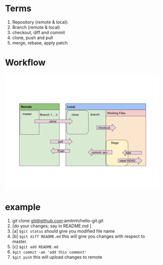 # Terms
 1. Repository (remote & local):
 2. Branch (remote & local)
 3. checkout, diff and commit
 4. clone, push and pull
 5. merge, rebase, apply patch


# Workflow
![Git Workflow](workflow.svg)

# example
 1. git clone git@github.com:amitmh/hello-git.git
 2. [do your changes; say in README.md ]
 3. [a] `$git status` should give you modified file name
 3. [b] `$git diff README.md` this will give you changes with respect to master. 
 3. [c] `$git add README.md`
 4. `$git commit -am 'add this comment'`
 5. `$git push` this will upload changes to remote